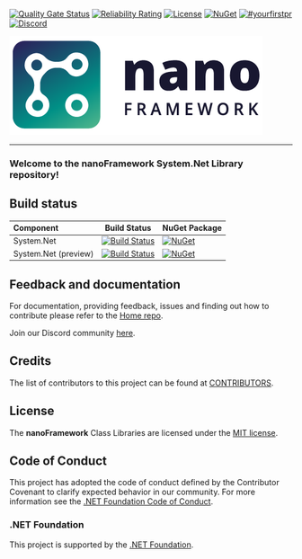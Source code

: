 [![Quality Gate Status](https://sonarcloud.io/api/project_badges/measure?project=nanoframework_lib-nanoFramework.System.Net&metric=alert_status)](https://sonarcloud.io/dashboard?id=nanoframework_lib-nanoFramework.System.Net) [![Reliability Rating](https://sonarcloud.io/api/project_badges/measure?project=nanoframework_lib-nanoFramework.System.Net&metric=reliability_rating)](https://sonarcloud.io/dashboard?id=nanoframework_lib-nanoFramework.System.Net) [![License](https://img.shields.io/badge/License-MIT-blue.svg)](LICENSE) [![NuGet](https://img.shields.io/nuget/dt/nanoFramework.System.Net.svg?label=NuGet&style=flat&logo=nuget)](https://www.nuget.org/packages/nanoFramework.System.Net/) [![#yourfirstpr](https://img.shields.io/badge/first--timers--only-friendly-blue.svg)](https://github.com/nanoframework/Home/blob/main/CONTRIBUTING.md) [![Discord](https://img.shields.io/discord/478725473862549535.svg?logo=discord&logoColor=white&label=Discord&color=7289DA)](https://discord.gg/gCyBu8T)

![nanoFramework logo](https://github.com/nanoframework/Home/blob/main/resources/logo/nanoFramework-repo-logo.png)

-----

### Welcome to the **nanoFramework** System.Net Library repository!

## Build status

| Component | Build Status | NuGet Package |
|:-|---|---|
| System.Net | [![Build Status](https://dev.azure.com/nanoframework/nanoFramework.System.Net/_apis/build/status/nanoframework.lib-nanoFramework.System.Net?branchName=develop)](https://dev.azure.com/nanoframework/nanoFramework.System.Net/_build/latest?definitionId=20?branchName=main) | [![NuGet](https://img.shields.io/nuget/v/nanoFramework.System.Net.svg?label=NuGet&style=flat&logo=nuget)](https://www.nuget.org/packages/nanoFramework.System.Net/) |
| System.Net (preview) | [![Build Status](https://dev.azure.com/nanoframework/nanoFramework.System.Net/_apis/build/status/nanoframework.lib-nanoFramework.System.Net?branchName=develop)](https://dev.azure.com/nanoframework/nanoFramework.System.Net/_build/latest?definitionId=20?branchName=develop) | [![NuGet](https://img.shields.io/nuget/vpre/nanoFramework.System.Net.svg?label=NuGet&style=flat&logo=nuget)](https://www.nuget.org/packages/nanoFramework.System.Net/) |

## Feedback and documentation

For documentation, providing feedback, issues and finding out how to contribute please refer to the [Home repo](https://github.com/nanoframework/Home).

Join our Discord community [here](https://discord.gg/gCyBu8T).

## Credits

The list of contributors to this project can be found at [CONTRIBUTORS](https://github.com/nanoframework/Home/blob/main/CONTRIBUTORS.md).

## License

The **nanoFramework** Class Libraries are licensed under the [MIT license](LICENSE.md).

## Code of Conduct

This project has adopted the code of conduct defined by the Contributor Covenant to clarify expected behavior in our community.
For more information see the [.NET Foundation Code of Conduct](https://dotnetfoundation.org/code-of-conduct).

### .NET Foundation

This project is supported by the [.NET Foundation](https://dotnetfoundation.org).
